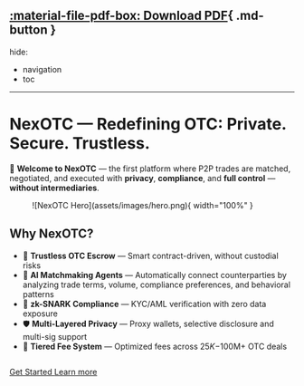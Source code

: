 [:material-file-pdf-box: Download PDF](../pdf/index.pdf){ .md-button }
---
hide:
  - navigation
  - toc
---

# NexOTC — Redefining OTC: Private. Secure. Trustless.

🚀 **Welcome to NexOTC** — the first platform where P2P trades are matched, negotiated, and executed with **privacy**, **compliance**, and **full control** — **without intermediaries**.

<figure markdown>
  ![NexOTC Hero](assets/images/hero.png){ width="100%" }
</figure>

## Why NexOTC?

- 🔐 **Trustless OTC Escrow** — Smart contract-driven, without custodial risks
- 🤖 **AI Matchmaking Agents** — Automatically connect counterparties by analyzing trade terms, volume, compliance preferences, and behavioral patterns
- 🧩 **zk-SNARK Compliance** — KYC/AML verification with zero data exposure
- 🛡️ **Multi-Layered Privacy** — Proxy wallets, selective disclosure and multi-sig support
- 💸 **Tiered Fee System** — Optimized fees across $25K-$100M+ OTC deals

<div style="margin-top: 2em">
<a href="welcome/getting-started/" class="md-button md-button--primary">
Get Started
</a>
<a href="modules/overview/" class="md-button">
Learn more
</a>
</div>